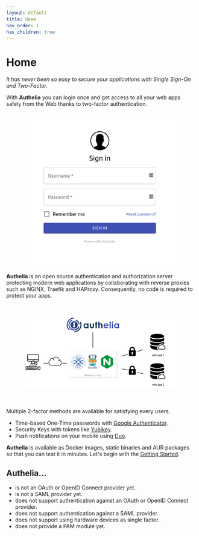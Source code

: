 ```yaml
---
layout: default
title: Home
nav_order: 1
has_children: true
---
```


# Home

*It has never been so easy to secure your applications with Single Sign-On
and Two-Factor.*


With **Authelia** you can login once and get access to all your web apps
safely from the Web thanks to two-factor authentication.

<p align="center">
  <img src="./images/1FA.png" width="400" />
</p>

**Authelia** is an open source authentication and authorization server
protecting modern web applications by collaborating with reverse proxies
such as NGINX, Traefik and HAProxy. Consequently, no code is required to
protect your apps.

<p align="center" style="margin:50px">
  <img src="./images/archi.png"/>
</p>

Multiple 2-factor methods are available for satisfying every users.

* Time-based One-Time passwords with [Google Authenticator].
* Security Keys with tokens like [Yubikey].
* Push notifications on your mobile using [Duo].

**Authelia** is available as Docker images, static binaries and AUR packages
so that you can test it in minutes. Let's begin with the
[Getting Started](./getting-started).


## Authelia...

* is not an OAuth or OpenID Connect provider yet.
* is not a SAML provider yet.
* does not support authentication against an OAuth or OpenID Connect provider.
* does not support authentication against a SAML provider.
* does not support using hardware devices as single factor.
* does not provide a PAM module yet.


[Duo]: https://duo.com/
[Yubikey]: https://www.yubico.com/products/yubikey-hardware/yubikey4/
[Google Authenticator]: https://google-authenticator.com/
